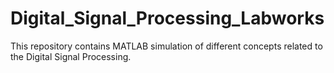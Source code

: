 # Digital_Signal_Processing_Labworks
This repository contains MATLAB simulation of different concepts related to the Digital Signal Processing. 
